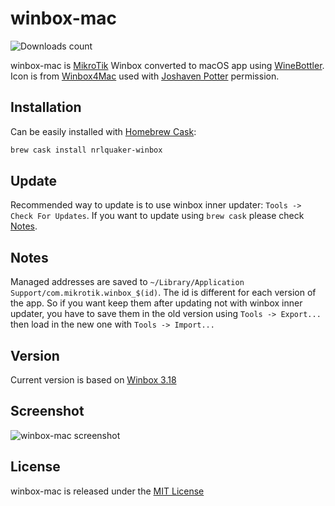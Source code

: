 # winbox-mac

![Downloads count](https://img.shields.io/github/downloads/nrlquaker/winbox-mac/total.svg)

winbox-mac is [MikroTik](https://mikrotik.com) Winbox converted to macOS app using [WineBottler](http://winebottler.kronenberg.org).
Icon is from [Winbox4Mac](http://joshaven.com/resources/tools/winbox-for-mac/) used with [Joshaven Potter](http://joshaven.com/#contact) permission.

## Installation

Can be easily installed with [Homebrew Cask](https://caskroom.github.io):

```sh
brew cask install nrlquaker-winbox
```

## Update

Recommended way to update is to use winbox inner updater: `Tools -> Check For Updates`. If you want to update using `brew cask` please check [Notes](#notes).

## Notes

Managed addresses are saved to `~/Library/Application Support/com.mikrotik.winbox_$(id)`. The id is different for each version of the app. So if you want keep them after updating not with winbox inner updater, you have to save them in the old version using `Tools -> Export...` then load in the new one with `Tools -> Import...`

## Version

Current version is based on [Winbox 3.18](https://download.mikrotik.com/routeros/winbox/3.18/winbox.exe)

## Screenshot

![winbox-mac screenshot](screenshot.png)

## License

winbox-mac is released under the [MIT License](https://github.com/nrlquaker/nfov/blob/master/LICENSE)

